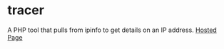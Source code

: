 # tracer
A PHP tool that pulls from ipinfo to get details on an IP address. [Hosted Page](https://sub.crgmg.com/tracer)
